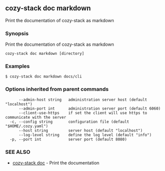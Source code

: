 ## cozy-stack doc markdown

Print the documentation of cozy-stack as markdown

### Synopsis


Print the documentation of cozy-stack as markdown

```
cozy-stack doc markdown [directory]
```

### Examples

```
$ cozy-stack doc markdown docs/cli
```

### Options inherited from parent commands

```
      --admin-host string   administration server host (default "localhost")
      --admin-port int      administration server port (default 6060)
      --client-use-https    if set the client will use https to communicate with the server
  -c, --config string       configuration file (default "$HOME/.cozy.yaml")
      --host string         server host (default "localhost")
      --log-level string    define the log level (default "info")
  -p, --port int            server port (default 8080)
```

### SEE ALSO
* [cozy-stack doc](cozy-stack_doc.md)	 - Print the documentation

